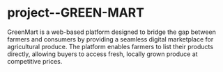 # project--GREEN-MART
GreenMart is a web-based platform designed to bridge the gap between farmers and consumers by providing a seamless digital marketplace for agricultural produce. The platform enables farmers to list their products directly, allowing buyers to access fresh, locally grown produce at competitive prices.

